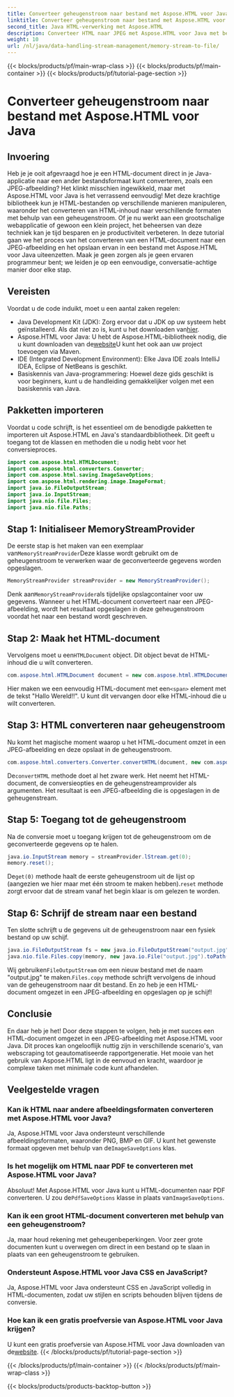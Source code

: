 ```yaml
---
title: Converteer geheugenstroom naar bestand met Aspose.HTML voor Java
linktitle: Converteer geheugenstroom naar bestand met Aspose.HTML voor Java
second_title: Java HTML-verwerking met Aspose.HTML
description: Converteer HTML naar JPEG met Aspose.HTML voor Java met behulp van geheugenstromen. Volg deze stapsgewijze handleiding voor naadloze HTML naar afbeeldingsconversie.
weight: 10
url: /nl/java/data-handling-stream-management/memory-stream-to-file/
---
```


{{< blocks/products/pf/main-wrap-class >}}
{{< blocks/products/pf/main-container >}}
{{< blocks/products/pf/tutorial-page-section >}}

# Converteer geheugenstroom naar bestand met Aspose.HTML voor Java

## Invoering
Heb je je ooit afgevraagd hoe je een HTML-document direct in je Java-applicatie naar een ander bestandsformaat kunt converteren, zoals een JPEG-afbeelding? Het klinkt misschien ingewikkeld, maar met Aspose.HTML voor Java is het verrassend eenvoudig! Met deze krachtige bibliotheek kun je HTML-bestanden op verschillende manieren manipuleren, waaronder het converteren van HTML-inhoud naar verschillende formaten met behulp van een geheugenstroom. Of je nu werkt aan een grootschalige webapplicatie of gewoon een klein project, het beheersen van deze techniek kan je tijd besparen en je productiviteit verbeteren.
In deze tutorial gaan we het proces van het converteren van een HTML-document naar een JPEG-afbeelding en het opslaan ervan in een bestand met Aspose.HTML voor Java uiteenzetten. Maak je geen zorgen als je geen ervaren programmeur bent; we leiden je op een eenvoudige, conversatie-achtige manier door elke stap.
## Vereisten
Voordat u de code induikt, moet u een aantal zaken regelen:
- Java Development Kit (JDK): Zorg ervoor dat u JDK op uw systeem hebt geïnstalleerd. Als dat niet zo is, kunt u het downloaden van[hier](https://www.oracle.com/java/technologies/javase-jdk11-downloads.html).
-  Aspose.HTML voor Java: U hebt de Aspose.HTML-bibliotheek nodig, die u kunt downloaden van de[website](https://releases.aspose.com/html/java/)U kunt het ook aan uw project toevoegen via Maven.
- IDE (Integrated Development Environment): Elke Java IDE zoals IntelliJ IDEA, Eclipse of NetBeans is geschikt.
- Basiskennis van Java-programmering: Hoewel deze gids geschikt is voor beginners, kunt u de handleiding gemakkelijker volgen met een basiskennis van Java.

## Pakketten importeren
Voordat u code schrijft, is het essentieel om de benodigde pakketten te importeren uit Aspose.HTML en Java's standaardbibliotheek. Dit geeft u toegang tot de klassen en methoden die u nodig hebt voor het conversieproces.
```java
import com.aspose.html.HTMLDocument;
import com.aspose.html.converters.Converter;
import com.aspose.html.saving.ImageSaveOptions;
import com.aspose.html.rendering.image.ImageFormat;
import java.io.FileOutputStream;
import java.io.InputStream;
import java.nio.file.Files;
import java.nio.file.Paths;
```
## Stap 1: Initialiseer MemoryStreamProvider
 De eerste stap is het maken van een exemplaar van`MemoryStreamProvider`Deze klasse wordt gebruikt om de geheugenstroom te verwerken waar de geconverteerde gegevens worden opgeslagen.
```java
MemoryStreamProvider streamProvider = new MemoryStreamProvider();
```
 Denk aan`MemoryStreamProvider`als tijdelijke opslagcontainer voor uw gegevens. Wanneer u het HTML-document converteert naar een JPEG-afbeelding, wordt het resultaat opgeslagen in deze geheugenstroom voordat het naar een bestand wordt geschreven.
## Stap 2: Maak het HTML-document
 Vervolgens moet u een`HTMLDocument` object. Dit object bevat de HTML-inhoud die u wilt converteren.
```java
com.aspose.html.HTMLDocument document = new com.aspose.html.HTMLDocument("<span>Hello World!!</span>");
```
 Hier maken we een eenvoudig HTML-document met een`<span>` element met de tekst "Hallo Wereld!!". U kunt dit vervangen door elke HTML-inhoud die u wilt converteren.

## Stap 3: HTML converteren naar geheugenstroom
Nu komt het magische moment waarop u het HTML-document omzet in een JPEG-afbeelding en deze opslaat in de geheugenstroom.
```java
com.aspose.html.converters.Converter.convertHTML(document, new com.aspose.html.saving.ImageSaveOptions(com.aspose.html.rendering.image.ImageFormat.Jpeg), streamProvider.lStream);
```
 De`convertHTML` methode doet al het zware werk. Het neemt het HTML-document, de conversieopties en de geheugenstreamprovider als argumenten. Het resultaat is een JPEG-afbeelding die is opgeslagen in de geheugenstream.
## Stap 5: Toegang tot de geheugenstroom
Na de conversie moet u toegang krijgen tot de geheugenstroom om de geconverteerde gegevens op te halen.
```java
java.io.InputStream memory = streamProvider.lStream.get(0);
memory.reset();
```
 De`get(0)` methode haalt de eerste geheugenstroom uit de lijst op (aangezien we hier maar met één stroom te maken hebben).`reset` methode zorgt ervoor dat de stream vanaf het begin klaar is om gelezen te worden.
## Stap 6: Schrijf de stream naar een bestand
Ten slotte schrijft u de gegevens uit de geheugenstroom naar een fysiek bestand op uw schijf.
```java
java.io.FileOutputStream fs = new java.io.FileOutputStream("output.jpg");
java.nio.file.Files.copy(memory, new java.io.File("output.jpg").toPath());
```
 Wij gebruiken`FileOutputStream` om een nieuw bestand met de naam "output.jpg" te maken.`Files.copy` methode schrijft vervolgens de inhoud van de geheugenstroom naar dit bestand. En zo heb je een HTML-document omgezet in een JPEG-afbeelding en opgeslagen op je schijf!
## Conclusie
En daar heb je het! Door deze stappen te volgen, heb je met succes een HTML-document omgezet in een JPEG-afbeelding met Aspose.HTML voor Java. Dit proces kan ongelooflijk nuttig zijn in verschillende scenario's, van webscraping tot geautomatiseerde rapportgeneratie. Het mooie van het gebruik van Aspose.HTML ligt in de eenvoud en kracht, waardoor je complexe taken met minimale code kunt afhandelen.
## Veelgestelde vragen
### Kan ik HTML naar andere afbeeldingsformaten converteren met Aspose.HTML voor Java?
 Ja, Aspose.HTML voor Java ondersteunt verschillende afbeeldingsformaten, waaronder PNG, BMP en GIF. U kunt het gewenste formaat opgeven met behulp van de`ImageSaveOptions` klas.
### Is het mogelijk om HTML naar PDF te converteren met Aspose.HTML voor Java?
 Absoluut! Met Aspose.HTML voor Java kunt u HTML-documenten naar PDF converteren. U zou de`PdfSaveOptions` klasse in plaats van`ImageSaveOptions`.
### Kan ik een groot HTML-document converteren met behulp van een geheugenstroom?
Ja, maar houd rekening met geheugenbeperkingen. Voor zeer grote documenten kunt u overwegen om direct in een bestand op te slaan in plaats van een geheugenstroom te gebruiken.
### Ondersteunt Aspose.HTML voor Java CSS en JavaScript?
Ja, Aspose.HTML voor Java ondersteunt CSS en JavaScript volledig in HTML-documenten, zodat uw stijlen en scripts behouden blijven tijdens de conversie.
### Hoe kan ik een gratis proefversie van Aspose.HTML voor Java krijgen?
 U kunt een gratis proefversie van Aspose.HTML voor Java downloaden van de[website](https://releases.aspose.com/).
{{< /blocks/products/pf/tutorial-page-section >}}

{{< /blocks/products/pf/main-container >}}
{{< /blocks/products/pf/main-wrap-class >}}

{{< blocks/products/products-backtop-button >}}
